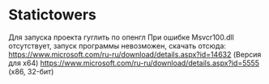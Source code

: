 Statictowers
============
Для запуска проекта гуглить по опенгл
При ошибке Msvcr100.dll отсутствует, запуск программы невозможен, скачать отсюда:
    https://www.microsoft.com/ru-ru/download/details.aspx?id=14632 (Версия для x64)
    https://www.microsoft.com/ru-ru/download/details.aspx?id=5555 (x86, 32-бит)
